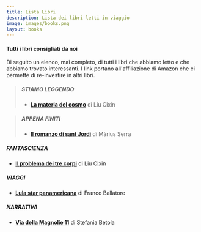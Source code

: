 ```yaml
---
title: Lista Libri
description: Lista dei libri letti in viaggio
image: images/books.png
layout: books
---
```

#### Tutti i libri consigliati da noi

Di seguito un elenco, mai completo, di tutti i libri che abbiamo letto e che abbiamo trovato interessanti. I link portano all'affiliazione di Amazon che ci permette di re-investire in altri libri.


>##### STIAMO LEGGENDO
>- **[La materia del cosmo](https://amzn.to/3tH2Wqg)** di Liu Cixin

>##### APPENA FINITI
>- **[Il romanzo di sant Jordi](https://amzn.to/3GU2RDS)** di Màrius Serra

##### FANTASCIENZA
- **[Il problema dei tre corpi](https://amzn.to/3IpvsRK)** di Liu Cixin

##### VIAGGI
- **[Lula star panamericana](https://amzn.to/3AEQvxl)** di Franco Ballatore 

##### NARRATIVA
- **[Via della Magnolie 11](https://amzn.to/3ILwurN)** di Stefania Betola
